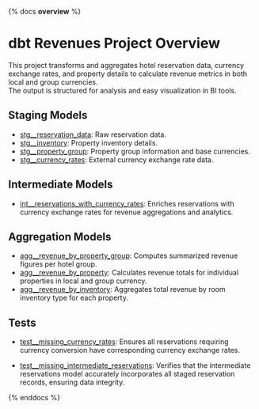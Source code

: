 {% docs __overview__ %}
# dbt Revenues Project Overview

This project transforms and aggregates hotel reservation data, currency exchange rates, and property details to calculate revenue metrics in both local and group currencies.  
The output is structured for analysis and easy visualization in BI tools.

## Staging Models
- [stg__reservation_data](#!/model/model.dbt_revenues.stg__reservation_data): Raw reservation data.
- [stg__inventory](#!/model/model.dbt_revenues.stg__inventory): Property inventory details.
- [stg__property_group](#!/model/model.dbt_revenues.stg__property_group): Property group information and base currencies.
- [stg__currency_rates](#!/model/model.dbt_revenues.stg__currency_rates): External currency exchange rate data.

## Intermediate Models
- [int__reservations_with_currency_rates](#!/model/model.dbt_revenues.int__reservations_with_currency_rates): Enriches reservations with currency exchange rates for revenue aggregations and analytics.

## Aggregation Models
- [agg__revenue_by_property_group](#!/model/model.dbt_revenues.agg__revenue_by_property_group): Computes summarized revenue figures per hotel group.
- [agg__revenue_by_property](#!/model/model.dbt_revenues.agg__revenue_by_property): Calculates revenue totals for individual properties in local and group currency.
- [agg__revenue_by_inventory](#!/model/model.dbt_revenues.agg__revenue_by_inventory): Aggregates total revenue by room inventory type for each property.

## Tests

- [test__missing_currency_rates](#!/test/test.dbt_revenues.test__missing_currency_rates): Ensures all reservations requiring currency conversion have corresponding currency exchange rates.

- [test__missing_intermediate_reservations](#!/test/test.dbt_revenues.test__missing_intermediate_reservations): Verifies that the intermediate reservations model accurately incorporates all staged reservation records, ensuring data integrity.

{% enddocs %}
